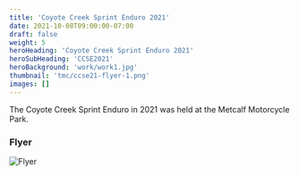 ```yaml
---
title: 'Coyote Creek Sprint Enduro 2021'
date: 2021-10-08T09:00:00-07:00
draft: false
weight: 5
heroHeading: 'Coyote Creek Sprint Enduro 2021'
heroSubHeading: 'CCSE2021'
heroBackground: 'work/work1.jpg'
thumbnail: 'tmc/ccse21-flyer-1.png'
images: []
---
```


The Coyote Creek Sprint Enduro in 2021 was held at the Metcalf Motorcycle Park.

### Flyer
![Flyer](/tmc/ccse21-flyer-1.png)